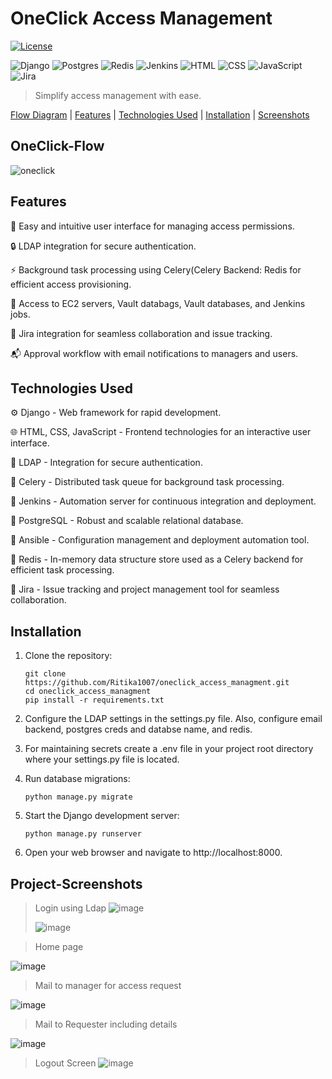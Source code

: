 # OneClick Access Management

[![License](https://img.shields.io/badge/License-MIT-blue.svg)](LICENSE)
>
![Django](https://img.shields.io/badge/django-%23092E20.svg?style=for-the-badge&logo=django&logoColor=white) ![Postgres](https://img.shields.io/badge/postgres-%23316192.svg?style=for-the-badge&logo=postgresql&logoColor=white) ![Redis](https://img.shields.io/badge/redis-%23DD0031.svg?style=for-the-badge&logo=redis&logoColor=white) ![Jenkins](https://img.shields.io/badge/jenkins-%232C5263.svg?style=for-the-badge&logo=jenkins&logoColor=white) ![HTML](https://img.shields.io/badge/html5-%23E34F26.svg?style=for-the-badge&logo=html5&logoColor=white) ![CSS](https://img.shields.io/badge/-CSS-1572B6?style=for-the-badge&logo=css3&logoColor=white) ![JavaScript](https://img.shields.io/badge/javascript-%23323330.svg?style=for-the-badge&logo=javascript&logoColor=%23F7DF1E) ![Jira](https://img.shields.io/badge/jira-%230A0FFF.svg?style=for-the-badge&logo=jira&logoColor=white)

> Simplify access management with ease.

[Flow Diagram](#OneClick-Flow) | [Features](#features) | [Technologies Used](#technologies-used) | [Installation](#installation) | [Screenshots](#Project-Screenshots)


>
## OneClick-Flow
![oneclick](https://github.com/Ritika1007/oneclick_access_managment/assets/72782573/a98c3f30-4c93-4c7b-9642-581009cc1ac0)


## Features

🚀 Easy and intuitive user interface for managing access permissions.

🔒 LDAP integration for secure authentication.

⚡ Background task processing using Celery(Celery Backend: Redis for efficient access provisioning.

🔐 Access to EC2 servers, Vault databags, Vault databases, and Jenkins jobs.

🔗 Jira integration for seamless collaboration and issue tracking.

📬 Approval workflow with email notifications to managers and users.

## Technologies Used

⚙️ Django - Web framework for rapid development.

🌐 HTML, CSS, JavaScript - Frontend technologies for an interactive user interface.

🔑 LDAP - Integration for secure authentication.

🌱 Celery - Distributed task queue for background task processing.

🔧 Jenkins - Automation server for continuous integration and deployment.

🐘 PostgreSQL - Robust and scalable relational database.

🔧 Ansible - Configuration management and deployment automation tool.

🔧 Redis - In-memory data structure store used as a Celery backend for efficient task processing.

🔗 Jira - Issue tracking and project management tool for seamless collaboration.

## Installation

1. Clone the repository:

   ```shell
   git clone https://github.com/Ritika1007/oneclick_access_managment.git
   cd oneclick_access_managment
   pip install -r requirements.txt
   
2. Configure the LDAP settings in the settings.py file. Also, configure email backend, postgres creds and databse name, and redis.

3. For maintaining secrets create a .env file in your project root directory where your settings.py file is located.

4. Run database migrations:
   ```shell
   python manage.py migrate

5. Start the Django development server:
   ```shell
   python manage.py runserver

6. Open your web browser and navigate to http://localhost:8000.



## Project-Screenshots
> 
> Login using Ldap
![image](https://github.com/Ritika1007/oneclick_access_managment/assets/72782573/514cb3ed-3ee3-406e-8367-ffebe7428455)
>
> ![image](https://github.com/Ritika1007/oneclick_access_managment/assets/72782573/6fe8523e-e253-4c1b-9bb2-3bf681b8d292)

> Home page
> 
![image](https://github.com/Ritika1007/oneclick_access_managment/assets/72782573/0cabeae2-3724-4df2-9b58-dee47da77f38)
> Mail to manager for access request
> 
![image](https://github.com/Ritika1007/oneclick_access_managment/assets/72782573/2e29b4b1-9cda-469e-9128-e2d2510699a1)
>Mail to Requester including details
>
![image](https://github.com/Ritika1007/oneclick_access_managment/assets/72782573/463bdd39-6798-42fd-822c-c39eec552138)
>
>Logout Screen
>![image](https://github.com/Ritika1007/oneclick_access_managment/assets/72782573/32fdf235-f5d0-4620-983a-f12d2e105141)



